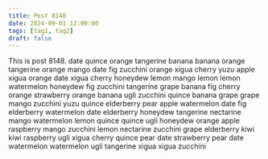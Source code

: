 ```yaml
---
title: Post 8148
date: 2024-09-01 12:00:00
tags: [tag1, tag2]
draft: false
---
```

This is post 8148.
date
quince
orange
tangerine
banana
banana
orange
tangerine
orange
mango
date
fig
zucchini
orange
xigua
cherry
yuzu
apple
xigua
orange
date
xigua
cherry
honeydew
lemon
mango
lemon
lemon
watermelon
honeydew
fig
zucchini
tangerine
grape
banana
fig
cherry
orange
strawberry
orange
banana
ugli
zucchini
quince
banana
grape
grape
mango
zucchini
yuzu
quince
elderberry
pear
apple
watermelon
date
fig
elderberry
watermelon
date
elderberry
honeydew
tangerine
nectarine
mango
watermelon
lemon
quince
quince
ugli
honeydew
orange
apple
raspberry
mango
zucchini
lemon
nectarine
zucchini
grape
elderberry
kiwi
kiwi
raspberry
ugli
xigua
cherry
quince
pear
date
strawberry
pear
date
watermelon
watermelon
ugli
tangerine
xigua
xigua
zucchini
